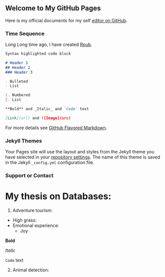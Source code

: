 [comment]: <> (https://github.com/mrdat0194/pan-theory/)
## Welcome to My GitHub Pages

Here is my official documents for my self [editor on GitHub](https://github.com/mrdat0194/pan-theory/edit/master/index.md).

[comment]: <> (Whenever you commit to this repository, GitHub Pages will run [Jekyll]&#40;https://jekyllrb.com/&#41; to rebuild the pages in your site, from the content in your Markdown files.)

### Time Sequence

Long Long time ago, I have created [Rpub](https://rpubs.com/PeterDat).

```markdown
Syntax highlighted code block

# Header 1
## Header 2
### Header 3

- Bulleted
- List

1. Numbered
2. List

**Bold** and _Italic_ and `Code` text

[Link](url) and ![Image](src)
```

For more details see [GitHub Flavored Markdown](https://guides.github.com/features/mastering-markdown/).

### Jekyll Themes

Your Pages site will use the layout and styles from the Jekyll theme you have selected in your [repository settings](https://github.com/mrdat0194/pan-theory/settings). The name of this theme is saved in the Jekyll `_config.yml` configuration file.

### Support or Contact

[comment]: <> (Having trouble with Pages? Check out our [documentation]&#40;https://help.github.com/categories/github-pages-basics/&#41; or [contact support]&#40;https://github.com/contact&#41; and we’ll help you sort it out.)

# My thesis on Databases:

1. Adventure tourism: 
- High grass:
- Emotional experience: 
    - Joy 
    
**Bold**  

_Italic_ 

`Code` text
     
2. Animal detection: 

